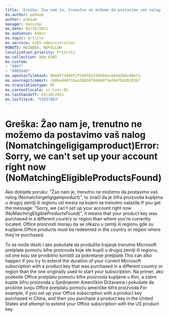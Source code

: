 ```yaml
---
title: 'Greška: Žao nam je, trenutno ne možemo da postavimo vaš nalog (Nomatchingeligigamproduct)'
ms.author: pebaum
author: pebaum
manager: dansimp
ms.date: 03/16/2021
ms.audience: Admin
ms.topic: article
ms.service: o365-administration
ROBOTS: NOINDEX, NOFOLLOW
localization_priority: Priority
ms.collection: Adm_O365
ms.custom:
- "9807"
- "9005648"
ms.openlocfilehash: 8660ff1099f2f540f62336b0dac664d2b0c08efa
ms.sourcegitcommit: c08bed4071baa3bb5879496df3ed44fb828c8367
ms.translationtype: MT
ms.contentlocale: sr-Latn-RS
ms.lasthandoff: 03/19/2021
ms.locfileid: "51037903"
---
```

# <a name="error-sorry-we-cant-set-up-your-account-right-now-nomatchingeligibleproductsfound"></a><span data-ttu-id="aee98-102">Greška: Žao nam je, trenutno ne možemo da postavimo vaš nalog (Nomatchingeligigamproduct)</span><span class="sxs-lookup"><span data-stu-id="aee98-102">Error: Sorry, we can't set up your account right now (NoMatchingEligibleProductsFound)</span></span>

<span data-ttu-id="aee98-103">Ako dobijete poruku: "Žao nam je, trenutno ne možemo da postavimo vaš nalog (Nomatchingeligigamproduct)", to znači da je šifra proizvoda kupljena u drugoj zemlji ili regionu od mesta na kojem se trenutno nalazite.</span><span class="sxs-lookup"><span data-stu-id="aee98-103">If you get the message: "Sorry, we can't set up your account right now (NoMatchingEligibleProductsFound)", it means that your product key was purchased in a different country or region than where you're currently located.</span></span> <span data-ttu-id="aee98-104">Office proizvodi moraju da se otkazu u zemlji ili regionu gde su kupljene.</span><span class="sxs-lookup"><span data-stu-id="aee98-104">Office products must be redeemed in the country or region where they're purchased.</span></span>

<span data-ttu-id="aee98-105">To se može desiti i ako pokušate da produžite trajanje trenutne Microsoft pretplate pomoću šifre proizvoda koje ste kupili u drugoj zemlji ili regionu, od one koju ste prvobitno koristili za pokretanje pretplate.</span><span class="sxs-lookup"><span data-stu-id="aee98-105">This can also happen if you try to extend the duration of your current Microsoft subscription with a product key that was purchased in a different country or region than the one originally used to start your subscription.</span></span> <span data-ttu-id="aee98-106">Na primer, ako podesite Office pretplatu pomoću šifre proizvoda kupljene u Kini, a zatim kupite šifru proizvoda u Sjedinjenim Američkim Državama i pokušate da proširite svoju Office pretplatu pomoću američke šifre proizvoda.</span><span class="sxs-lookup"><span data-stu-id="aee98-106">For example, if you set up your Office subscription with a product key purchased in China, and then you purchase a product key in the United States and attempt to extend your Office subscription with the US product key.</span></span>